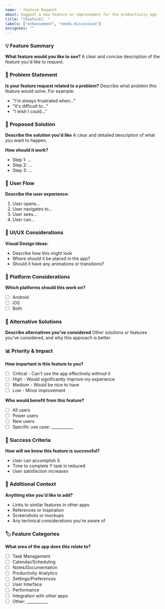 ```yaml
---
name: 💡 Feature Request
about: Suggest a new feature or improvement for the productivity app
title: "[Feature]: "
labels: ["enhancement", "needs-discussion"]
assignees: ""
---
```


### 💡 Feature Summary

**What feature would you like to see?**
A clear and concise description of the feature you'd like to request.

### 🎯 Problem Statement

**Is your feature request related to a problem?**
Describe what problem this feature would solve. For example:
- "I'm always frustrated when..."
- "It's difficult to..."
- "I wish I could..."

### 💭 Proposed Solution

**Describe the solution you'd like**
A clear and detailed description of what you want to happen.

**How should it work?**
- Step 1: ...
- Step 2: ...
- Step 3: ...

### 🔄 User Flow

**Describe the user experience:**
1. User opens...
2. User navigates to...
3. User sees...
4. User can...

### 🎨 UI/UX Considerations

**Visual Design Ideas:**
- Describe how this might look
- Where should it be placed in the app?
- Should it have any animations or transitions?

### 📱 Platform Considerations

**Which platforms should this work on?**
- [ ] Android
- [ ] iOS
- [ ] Both

### 🔧 Alternative Solutions

**Describe alternatives you've considered**
Other solutions or features you've considered, and why this approach is better.

### 📊 Priority & Impact

**How important is this feature to you?**
- [ ] Critical - Can't use the app effectively without it
- [ ] High - Would significantly improve my experience
- [ ] Medium - Would be nice to have
- [ ] Low - Minor improvement

**Who would benefit from this feature?**
- [ ] All users
- [ ] Power users
- [ ] New users
- [ ] Specific use case: ___________

### 🎯 Success Criteria

**How will we know this feature is successful?**
- User can accomplish X
- Time to complete Y task is reduced
- User satisfaction increases

### 📝 Additional Context

**Anything else you'd like to add?**
- Links to similar features in other apps
- References or inspiration
- Screenshots or mockups
- Any technical considerations you're aware of

### 🏷️ Feature Categories

**What area of the app does this relate to?**
- [ ] Task Management
- [ ] Calendar/Scheduling
- [ ] Notes/Documentation
- [ ] Productivity Analytics
- [ ] Settings/Preferences
- [ ] User Interface
- [ ] Performance
- [ ] Integration with other apps
- [ ] Other: ___________
